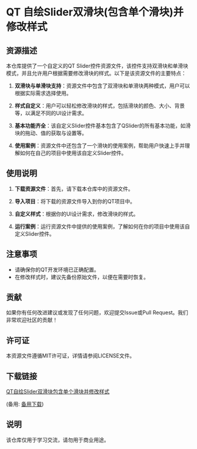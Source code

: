 # QT 自绘Slider双滑块(包含单个滑块)并修改样式

## 资源描述

本仓库提供了一个自定义的QT Slider控件资源文件，该控件支持双滑块和单滑块模式，并且允许用户根据需要修改滑块的样式。以下是该资源文件的主要特点：

1. **双滑块与单滑块支持**：资源文件中包含了双滑块和单滑块两种模式，用户可以根据实际需求选择使用。

2. **样式自定义**：用户可以轻松修改滑块的样式，包括滑块的颜色、大小、背景等，以满足不同的UI设计需求。

3. **基本功能齐全**：该自定义Slider控件基本包含了QSlider的所有基本功能，如滑块的拖动、值的获取与设置等。

4. **使用案例**：资源文件中还包含了一个滑块的使用案例，帮助用户快速上手并理解如何在自己的项目中使用该自定义Slider控件。

## 使用说明

1. **下载资源文件**：首先，请下载本仓库中的资源文件。

2. **导入项目**：将下载的资源文件导入到你的QT项目中。

3. **自定义样式**：根据你的UI设计需求，修改滑块的样式。

4. **运行案例**：运行资源文件中提供的使用案例，了解如何在你的项目中使用该自定义Slider控件。

## 注意事项

- 请确保你的QT开发环境已正确配置。
- 在修改样式时，建议先备份原始文件，以便在需要时恢复。

## 贡献

如果你有任何改进建议或发现了任何问题，欢迎提交Issue或Pull Request。我们非常欢迎社区的贡献！

## 许可证

本资源文件遵循MIT许可证，详情请参阅LICENSE文件。

## 下载链接
[QT自绘Slider双滑块包含单个滑块并修改样式](https://pan.quark.cn/s/ab574ae8338b) 

(备用: [备用下载](https://pan.baidu.com/s/1kp6n3DqooC_CkGl5NhfxTw?pwd=1234))

## 说明

该仓库仅用于学习交流，请勿用于商业用途。
